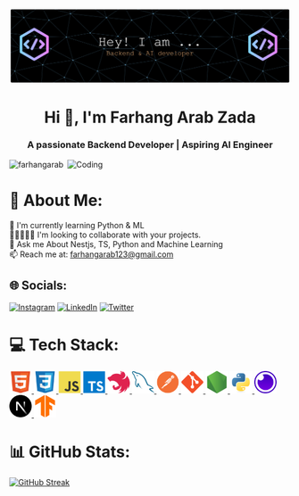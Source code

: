 
![Development](https://github.com/farhangarab/farhangarab/blob/main/github-header-banner.png)

<h1 align="center">Hi 👋, I'm Farhang Arab Zada</h1>
<h3 align="center">A passionate Backend Developer | Aspiring AI Engineer</h3>

<img align="right" alt="Coding" width="400" src="https://cdn.dribbble.com/users/2131993/screenshots/4948736/thoughtworks-gif_dribbble.gif">

<p align="left"> <img src="https://komarev.com/ghpvc/?username=farhangarab&label=Profile%20views&color=0e75b6&style=flat" alt="farhangarab" /> </p>


# 💫 About Me:
🔭 I'm currently learning Python & ML <br>👨🏽‍🤝‍👨🏽 I'm looking to collaborate with your projects.<br>🧾 Ask me About Nestjs, TS, Python and Machine Learning<br>📫 Reach me at: farhangarab123@gmail.com


## 🌐 Socials:
[![Instagram](https://img.shields.io/badge/Instagram-%23E4405F.svg?logo=Instagram&logoColor=white)](https://www.instagram.com/farhangarab7/) [![LinkedIn](https://img.shields.io/badge/LinkedIn-%230077B5.svg?logo=linkedin&logoColor=white)](https://www.linkedin.com/in/farhang7/) [![Twitter](https://img.shields.io/badge/Twitter-%231DA1F2.svg?logo=Twitter&logoColor=white)](https://twitter.com/home) 

# 💻 Tech Stack:

<p align="left">
  <a href="https://www.w3.org/html/" target="_blank" rel="noreferrer">
    <img src="https://raw.githubusercontent.com/devicons/devicon/master/icons/html5/html5-original.svg" alt="html5" width="40" height="40"/>
  </a>
  <a href="https://www.w3schools.com/css/" target="_blank" rel="noreferrer">
    <img src="https://raw.githubusercontent.com/devicons/devicon/master/icons/css3/css3-original.svg" alt="css3" width="40" height="40"/>
  </a>
  <a href="https://developer.mozilla.org/en-US/docs/Web/JavaScript" target="_blank" rel="noreferrer">
    <img src="https://raw.githubusercontent.com/devicons/devicon/master/icons/javascript/javascript-original.svg" alt="javascript" width="40" height="40"/>
  </a>
  <a href="https://www.typescriptlang.org/" target="_blank" rel="noreferrer">
    <img src="https://raw.githubusercontent.com/devicons/devicon/master/icons/typescript/typescript-original.svg" alt="typescript" width="40" height="40"/>
  </a>
  <a href="https://nestjs.com/" target="_blank" rel="noreferrer">
    <img src="https://raw.githubusercontent.com/devicons/devicon/master/icons/nestjs/nestjs-original.svg" alt="nestjs" width="40" height="40"/>
  </a>
  <a href="https://www.mysql.com/" target="_blank" rel="noreferrer">
    <img src="https://raw.githubusercontent.com/devicons/devicon/master/icons/mysql/mysql-original.svg" alt="mysql" width="40" height="40"/>
  </a>
  <a href="https://postman.com" target="_blank" rel="noreferrer">
    <img src="https://raw.githubusercontent.com/devicons/devicon/master/icons/postman/postman-original.svg" alt="postman" width="40" height="40"/>
  </a>
  <a href="https://git-scm.com/" target="_blank" rel="noreferrer">
    <img src="https://raw.githubusercontent.com/devicons/devicon/master/icons/git/git-original.svg" alt="git" width="40" height="40"/>
  </a>
  <a href="https://nodejs.org" target="_blank" rel="noreferrer">
    <img src="https://raw.githubusercontent.com/devicons/devicon/master/icons/nodejs/nodejs-original.svg" alt="nodejs" width="40" height="40"/>
  </a>
  <a href="https://www.python.org/" target="_blank" rel="noreferrer">
    <img src="https://raw.githubusercontent.com/devicons/devicon/master/icons/python/python-original.svg" alt="python" width="40" height="40"/>
  </a>
  <a href="https://insomnia.rest/" target="_blank" rel="noreferrer">
    <img src="https://raw.githubusercontent.com/devicons/devicon/master/icons/insomnia/insomnia-original.svg" alt="insomnia" width="40" height="40"/>
  </a>
  <a href="https://nextjs.org/" target="_blank" rel="noreferrer">
    <img src="https://raw.githubusercontent.com/devicons/devicon/master/icons/nextjs/nextjs-original.svg" alt="nextjs" width="40" height="40"/>
  </a>
  <a href="https://en.wikipedia.org/wiki/Machine_learning" target="_blank" rel="noreferrer">
    <img src="https://raw.githubusercontent.com/devicons/devicon/master/icons/tensorflow/tensorflow-original.svg" alt="machine-learning" width="40" height="40"/>
  </a>
</p>

# 📊 GitHub Stats:

<a href="https://git.io/streak-stats"><img src="https://my-profile-strikes-farhang-one.vercel.app?user=farhangarab&theme=dark" alt="GitHub Streak" /></a>



<!-- Proudly created with GPRM ( https://gprm.itsvg.in ) -->
